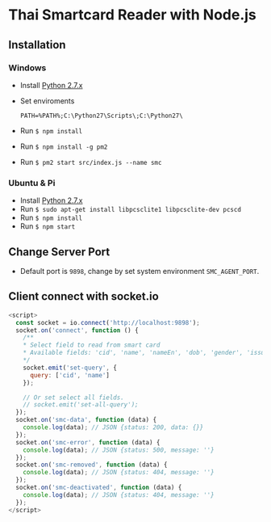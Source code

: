 # Thai Smartcard Reader with Node.js

## Installation

### Windows

- Install [Python 2.7.x](https://www.python.org/downloads/)
- Set enviroments

  ```text
  PATH=%PATH%;C:\Python27\Scripts\;C:\Python27\
  ```

- Run `$ npm install`
- Run `$ npm install -g pm2`
- Run `$ pm2 start src/index.js --name smc`

### Ubuntu & Pi

- Install [Python 2.7.x](https://www.python.org/downloads/)
- Run `$ sudo apt-get install libpcsclite1 libpcsclite-dev pcscd`
- Run `$ npm install`
- Run `$ npm start`

## Change Server Port

- Default port is `9898`, change by set system environment `SMC_AGENT_PORT`.

## Client connect with socket.io

```javascript
<script>
  const socket = io.connect('http://localhost:9898');
  socket.on('connect', function () {
    /**
    * Select field to read from smart card
    * Available fields: 'cid', 'name', 'nameEn', 'dob', 'gender', 'issuer', 'issueDate', 'expireDate', 'address', 'photo', 'nhso'
    */
    socket.emit('set-query', {
      query: ['cid', 'name']
    });

    // Or set select all fields.
    // socket.emit('set-all-query');
  });
  socket.on('smc-data', function (data) {
    console.log(data); // JSON {status: 200, data: {}}
  });
  socket.on('smc-error', function (data) {
    console.log(data); // JSON {status: 500, message: ''}
  });
  socket.on('smc-removed', function (data) {
    console.log(data); // JSON {status: 404, message: ''}
  });
  socket.on('smc-deactivated', function (data) {
    console.log(data); // JSON {status: 404, message: ''}
  });
</script>
```
